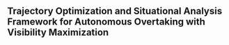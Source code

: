 



## Trajectory Optimization and Situational Analysis Framework for Autonomous Overtaking with Visibility Maximization